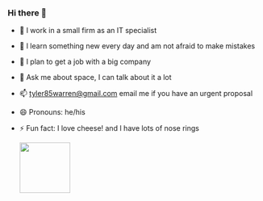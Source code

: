 ### Hi there 👋



- 🔭 I work in a small firm as an IT specialist 
- 🌱 I learn something new every day and am not afraid to make mistakes 
- 👯 I plan to get a job with a big company 
- 💬 Ask me about space, I can talk about it a lot 
- 📫 tyler85warren@gmail.com email me if you have an urgent proposal 
- 😄 Pronouns: he/his
- ⚡ Fun fact: I love cheese! and I have lots of nose rings 

  <img src="https://media2.giphy.com/media/xmAcQbPLcZ0nGtzkGK/giphy.webp?cid=ecf05e477vg17ak2tt4bfo6b2y4lmd5zwjkw4glpj5u80g2p&rid=giphy.webp&ct=s" width="100"/>
</div>
